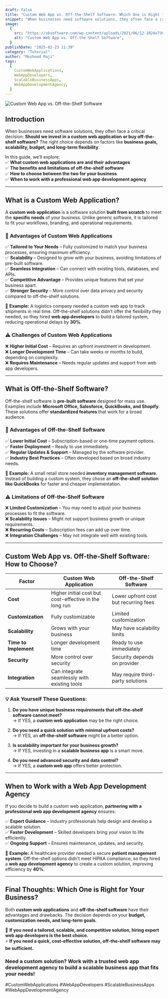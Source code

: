 ```yaml
---
draft: false
title: "Custom Web App vs. Off-the-Shelf Software: Which One is Right for Your Business?"
snippet: "When businesses need software solutions, they often face a critical decision: Should we invest in a custom web application or buy off-the-shelf software? The right choice depends on factors like business goals, scalability, budget, and long-term flexibility."
image:
  {
    src: "https://xbsoftware.com/wp-content/uploads/2021/06/12-1024x730.png",
    alt: "Custom Web App vs. Off-the-Shelf Software",
  }
publishDate: "2025-02-23 11:39"
category: "Tutorial"
author: "Moshood Raji"
tags:
  [
    CustomWebApplications,
    WebAppDevelopers,
    ScalableBusinessApps,
    WebAppDevelopmentAgency,
  ]
---
```


![Custom Web App vs. Off-the-Shelf Software](https://xbsoftware.com/wp-content/uploads/2021/06/12-1024x730.png)

## **Introduction**

When businesses need software solutions, they often face a critical decision: **Should we invest in a custom web application or buy off-the-shelf software?** The right choice depends on factors like **business goals, scalability, budget, and long-term flexibility**.

In this guide, we’ll explore:  
✅ **What custom web applications are and their advantages**  
✅ **The benefits and limitations of off-the-shelf software**  
✅ **How to choose between the two for your business**  
✅ **When to work with a professional web app development agency**

---

## **What is a Custom Web Application?**

A **custom web application** is a software solution **built from scratch** to meet the **specific needs** of your business. Unlike generic software, it is tailored to fit your workflows, branding, and operational requirements.

### 🚀 **Advantages of Custom Web Applications**

✅ **Tailored to Your Needs** – Fully customized to match your business processes, ensuring maximum efficiency.  
✅ **Scalability** – Designed to grow with your business, avoiding limitations of pre-built software.  
✅ **Seamless Integration** – Can connect with existing tools, databases, and APIs.  
✅ **Competitive Advantage** – Provides unique features that set your business apart.  
✅ **Stronger Security** – More control over data privacy and security compared to off-the-shelf solutions.

📌 **Example:** A logistics company needed a custom web app to track shipments in real time. Off-the-shelf solutions didn’t offer the flexibility they needed, so they hired **web app developers** to build a tailored system, reducing operational delays by **30%**.

### ⚠️ **Challenges of Custom Web Applications**

❌ **Higher Initial Cost** – Requires an upfront investment in development.  
❌ **Longer Development Time** – Can take weeks or months to build, depending on complexity.  
❌ **Requires Maintenance** – Needs regular updates and support from web app developers.

---

## **What is Off-the-Shelf Software?**

Off-the-shelf software is **pre-built software** designed for mass use. Examples include **Microsoft Office, Salesforce, QuickBooks, and Shopify**. These solutions offer **standardized features** that work for a broad audience.

### 📌 **Advantages of Off-the-Shelf Software**

✅ **Lower Initial Cost** – Subscription-based or one-time payment options.  
✅ **Faster Deployment** – Ready to use immediately.  
✅ **Regular Updates & Support** – Managed by the software provider.  
✅ **Industry Best Practices** – Often developed based on broad industry needs.

📌 **Example:** A small retail store needed **inventory management software**. Instead of building a custom system, they chose an **off-the-shelf solution like QuickBooks** for faster and cheaper implementation.

### ⚠️ **Limitations of Off-the-Shelf Software**

❌ **Limited Customization** – You may need to adjust your business processes to fit the software.  
❌ **Scalability Issues** – Might not support business growth or unique requirements.  
❌ **Recurring Costs** – Subscription fees can add up over time.  
❌ **Integration Challenges** – May not integrate well with existing tools.

---

## **Custom Web App vs. Off-the-Shelf Software: How to Choose?**

| **Factor**            | **Custom Web Application**                             | **Off-the-Shelf Software**            |
| --------------------- | ------------------------------------------------------ | ------------------------------------- |
| **Cost**              | Higher initial cost but cost-effective in the long run | Lower upfront cost but recurring fees |
| **Customization**     | Fully customizable                                     | Limited customization                 |
| **Scalability**       | Grows with your business                               | May have scalability limits           |
| **Time to Implement** | Longer development time                                | Ready to use immediately              |
| **Security**          | More control over security                             | Security depends on provider          |
| **Integration**       | Can integrate seamlessly with existing tools           | May require third-party solutions     |

### 💡 **Ask Yourself These Questions:**

1. **Do you have unique business requirements that off-the-shelf software cannot meet?**  
   → If YES, a **custom web application** may be the right choice.

2. **Do you need a quick solution with minimal upfront costs?**  
   → If YES, an **off-the-shelf software** might be a better option.

3. **Is scalability important for your business growth?**  
   → If YES, investing in a **scalable business app** is a smart move.

4. **Do you need advanced security and data control?**  
   → If YES, a **custom web app** offers better protection.

---

## **When to Work with a Web App Development Agency**

If you decide to build a custom web application, **partnering with a professional web app development agency** ensures:

✅ **Expert Guidance** – Industry professionals help design and develop a scalable solution.  
✅ **Faster Development** – Skilled developers bring your vision to life efficiently.  
✅ **Ongoing Support** – Ensures maintenance, updates, and security.

📌 **Example:** A healthcare provider needed a secure **patient management system**. Off-the-shelf options didn’t meet HIPAA compliance, so they hired a **web app development agency** to create a custom solution, improving efficiency by **40%**.

---

## **Final Thoughts: Which One is Right for Your Business?**

Both **custom web applications** and **off-the-shelf software** have their advantages and drawbacks. The decision depends on your **budget, customization needs, and long-term goals**.

🚀 **If you need a tailored, scalable, and competitive solution, hiring expert web app developers is the best choice.**  
⚡ **If you need a quick, cost-effective solution, off-the-shelf software may be sufficient.**

### **Need a custom solution? Work with a trusted web app development agency to build a scalable business app that fits your needs!**

#CustomWebApplications #WebAppDevelopers #ScalableBusinessApps #WebAppDevelopmentAgency
